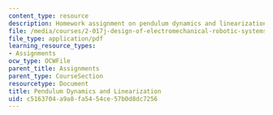 ```yaml
---
content_type: resource
description: Homework assignment on pendulum dynamics and linearization.
file: /media/courses/2-017j-design-of-electromechanical-robotic-systems-fall-2009/c5163704a9a8fa5454ce57b0d8dc7256_MIT2_017JF09_p14.pdf
file_type: application/pdf
learning_resource_types:
- Assignments
ocw_type: OCWFile
parent_title: Assignments
parent_type: CourseSection
resourcetype: Document
title: Pendulum Dynamics and Linearization
uid: c5163704-a9a8-fa54-54ce-57b0d8dc7256
---
```

